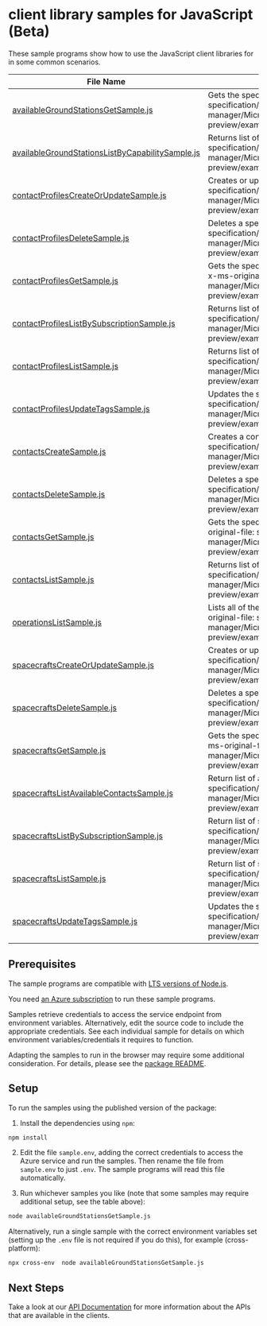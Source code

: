 # client library samples for JavaScript (Beta)

These sample programs show how to use the JavaScript client libraries for in some common scenarios.

| **File Name**                                                                                     | **Description**                                                                                                                                                                                          |
| ------------------------------------------------------------------------------------------------- | -------------------------------------------------------------------------------------------------------------------------------------------------------------------------------------------------------- |
| [availableGroundStationsGetSample.js][availablegroundstationsgetsample]                           | Gets the specified available ground station x-ms-original-file: specification/orbital/resource-manager/Microsoft.Orbital/preview/2021-04-04-preview/examples/AvailableGroundStationGet.json              |
| [availableGroundStationsListByCapabilitySample.js][availablegroundstationslistbycapabilitysample] | Returns list of available ground stations x-ms-original-file: specification/orbital/resource-manager/Microsoft.Orbital/preview/2021-04-04-preview/examples/AvailableGroundStationsByCapabilityList.json  |
| [contactProfilesCreateOrUpdateSample.js][contactprofilescreateorupdatesample]                     | Creates or updates a contact profile x-ms-original-file: specification/orbital/resource-manager/Microsoft.Orbital/preview/2021-04-04-preview/examples/ContactProfileCreate.json                          |
| [contactProfilesDeleteSample.js][contactprofilesdeletesample]                                     | Deletes a specified contact profile resource. x-ms-original-file: specification/orbital/resource-manager/Microsoft.Orbital/preview/2021-04-04-preview/examples/ContactProfileDelete.json                 |
| [contactProfilesGetSample.js][contactprofilesgetsample]                                           | Gets the specified contact Profile in a specified resource group x-ms-original-file: specification/orbital/resource-manager/Microsoft.Orbital/preview/2021-04-04-preview/examples/ContactProfileGet.json |
| [contactProfilesListBySubscriptionSample.js][contactprofileslistbysubscriptionsample]             | Returns list of contact profiles x-ms-original-file: specification/orbital/resource-manager/Microsoft.Orbital/preview/2021-04-04-preview/examples/ContactProfilesBySubscriptionList.json                 |
| [contactProfilesListSample.js][contactprofileslistsample]                                         | Returns list of contact profiles x-ms-original-file: specification/orbital/resource-manager/Microsoft.Orbital/preview/2021-04-04-preview/examples/ContactProfilesByResourceGroupList.json                |
| [contactProfilesUpdateTagsSample.js][contactprofilesupdatetagssample]                             | Updates the specified contact profile tags. x-ms-original-file: specification/orbital/resource-manager/Microsoft.Orbital/preview/2021-04-04-preview/examples/ContactProfileUpdateTag.json                |
| [contactsCreateSample.js][contactscreatesample]                                                   | Creates a contact. x-ms-original-file: specification/orbital/resource-manager/Microsoft.Orbital/preview/2021-04-04-preview/examples/ContactCreate.json                                                   |
| [contactsDeleteSample.js][contactsdeletesample]                                                   | Deletes a specified contact x-ms-original-file: specification/orbital/resource-manager/Microsoft.Orbital/preview/2021-04-04-preview/examples/ContactDelete.json                                          |
| [contactsGetSample.js][contactsgetsample]                                                         | Gets the specified contact in a specified resource group x-ms-original-file: specification/orbital/resource-manager/Microsoft.Orbital/preview/2021-04-04-preview/examples/ContactGet.json                |
| [contactsListSample.js][contactslistsample]                                                       | Returns list of contacts by spacecraftName x-ms-original-file: specification/orbital/resource-manager/Microsoft.Orbital/preview/2021-04-04-preview/examples/ContactsBySpacecraftNameList.json            |
| [operationsListSample.js][operationslistsample]                                                   | Lists all of the available Orbital Rest API operations. x-ms-original-file: specification/orbital/resource-manager/Microsoft.Orbital/preview/2021-04-04-preview/examples/OperationsList.json             |
| [spacecraftsCreateOrUpdateSample.js][spacecraftscreateorupdatesample]                             | Creates or updates a spacecraft resource x-ms-original-file: specification/orbital/resource-manager/Microsoft.Orbital/preview/2021-04-04-preview/examples/SpacecraftCreate.json                          |
| [spacecraftsDeleteSample.js][spacecraftsdeletesample]                                             | Deletes a specified spacecraft resource. x-ms-original-file: specification/orbital/resource-manager/Microsoft.Orbital/preview/2021-04-04-preview/examples/SpacecraftDelete.json                          |
| [spacecraftsGetSample.js][spacecraftsgetsample]                                                   | Gets the specified spacecraft in a specified resource group x-ms-original-file: specification/orbital/resource-manager/Microsoft.Orbital/preview/2021-04-04-preview/examples/SpacecraftGet.json          |
| [spacecraftsListAvailableContactsSample.js][spacecraftslistavailablecontactssample]               | Return list of available contacts x-ms-original-file: specification/orbital/resource-manager/Microsoft.Orbital/preview/2021-04-04-preview/examples/AvailableContactsList.json                            |
| [spacecraftsListBySubscriptionSample.js][spacecraftslistbysubscriptionsample]                     | Return list of spacecrafts x-ms-original-file: specification/orbital/resource-manager/Microsoft.Orbital/preview/2021-04-04-preview/examples/SpacecraftsBySubscriptionList.json                           |
| [spacecraftsListSample.js][spacecraftslistsample]                                                 | Return list of spacecrafts x-ms-original-file: specification/orbital/resource-manager/Microsoft.Orbital/preview/2021-04-04-preview/examples/SpacecraftsByResourceGroupList.json                          |
| [spacecraftsUpdateTagsSample.js][spacecraftsupdatetagssample]                                     | Updates the specified spacecraft tags. x-ms-original-file: specification/orbital/resource-manager/Microsoft.Orbital/preview/2021-04-04-preview/examples/SpacecraftUpdateTags.json                        |

## Prerequisites

The sample programs are compatible with [LTS versions of Node.js](https://nodejs.org/about/releases/).

You need [an Azure subscription][freesub] to run these sample programs.

Samples retrieve credentials to access the service endpoint from environment variables. Alternatively, edit the source code to include the appropriate credentials. See each individual sample for details on which environment variables/credentials it requires to function.

Adapting the samples to run in the browser may require some additional consideration. For details, please see the [package README][package].

## Setup

To run the samples using the published version of the package:

1. Install the dependencies using `npm`:

```bash
npm install
```

2. Edit the file `sample.env`, adding the correct credentials to access the Azure service and run the samples. Then rename the file from `sample.env` to just `.env`. The sample programs will read this file automatically.

3. Run whichever samples you like (note that some samples may require additional setup, see the table above):

```bash
node availableGroundStationsGetSample.js
```

Alternatively, run a single sample with the correct environment variables set (setting up the `.env` file is not required if you do this), for example (cross-platform):

```bash
npx cross-env  node availableGroundStationsGetSample.js
```

## Next Steps

Take a look at our [API Documentation][apiref] for more information about the APIs that are available in the clients.

[availablegroundstationsgetsample]: https://github.com/Azure/azure-sdk-for-js/blob/main/sdk/orbital/arm-orbital/samples/v1-beta/javascript/availableGroundStationsGetSample.js
[availablegroundstationslistbycapabilitysample]: https://github.com/Azure/azure-sdk-for-js/blob/main/sdk/orbital/arm-orbital/samples/v1-beta/javascript/availableGroundStationsListByCapabilitySample.js
[contactprofilescreateorupdatesample]: https://github.com/Azure/azure-sdk-for-js/blob/main/sdk/orbital/arm-orbital/samples/v1-beta/javascript/contactProfilesCreateOrUpdateSample.js
[contactprofilesdeletesample]: https://github.com/Azure/azure-sdk-for-js/blob/main/sdk/orbital/arm-orbital/samples/v1-beta/javascript/contactProfilesDeleteSample.js
[contactprofilesgetsample]: https://github.com/Azure/azure-sdk-for-js/blob/main/sdk/orbital/arm-orbital/samples/v1-beta/javascript/contactProfilesGetSample.js
[contactprofileslistbysubscriptionsample]: https://github.com/Azure/azure-sdk-for-js/blob/main/sdk/orbital/arm-orbital/samples/v1-beta/javascript/contactProfilesListBySubscriptionSample.js
[contactprofileslistsample]: https://github.com/Azure/azure-sdk-for-js/blob/main/sdk/orbital/arm-orbital/samples/v1-beta/javascript/contactProfilesListSample.js
[contactprofilesupdatetagssample]: https://github.com/Azure/azure-sdk-for-js/blob/main/sdk/orbital/arm-orbital/samples/v1-beta/javascript/contactProfilesUpdateTagsSample.js
[contactscreatesample]: https://github.com/Azure/azure-sdk-for-js/blob/main/sdk/orbital/arm-orbital/samples/v1-beta/javascript/contactsCreateSample.js
[contactsdeletesample]: https://github.com/Azure/azure-sdk-for-js/blob/main/sdk/orbital/arm-orbital/samples/v1-beta/javascript/contactsDeleteSample.js
[contactsgetsample]: https://github.com/Azure/azure-sdk-for-js/blob/main/sdk/orbital/arm-orbital/samples/v1-beta/javascript/contactsGetSample.js
[contactslistsample]: https://github.com/Azure/azure-sdk-for-js/blob/main/sdk/orbital/arm-orbital/samples/v1-beta/javascript/contactsListSample.js
[operationslistsample]: https://github.com/Azure/azure-sdk-for-js/blob/main/sdk/orbital/arm-orbital/samples/v1-beta/javascript/operationsListSample.js
[spacecraftscreateorupdatesample]: https://github.com/Azure/azure-sdk-for-js/blob/main/sdk/orbital/arm-orbital/samples/v1-beta/javascript/spacecraftsCreateOrUpdateSample.js
[spacecraftsdeletesample]: https://github.com/Azure/azure-sdk-for-js/blob/main/sdk/orbital/arm-orbital/samples/v1-beta/javascript/spacecraftsDeleteSample.js
[spacecraftsgetsample]: https://github.com/Azure/azure-sdk-for-js/blob/main/sdk/orbital/arm-orbital/samples/v1-beta/javascript/spacecraftsGetSample.js
[spacecraftslistavailablecontactssample]: https://github.com/Azure/azure-sdk-for-js/blob/main/sdk/orbital/arm-orbital/samples/v1-beta/javascript/spacecraftsListAvailableContactsSample.js
[spacecraftslistbysubscriptionsample]: https://github.com/Azure/azure-sdk-for-js/blob/main/sdk/orbital/arm-orbital/samples/v1-beta/javascript/spacecraftsListBySubscriptionSample.js
[spacecraftslistsample]: https://github.com/Azure/azure-sdk-for-js/blob/main/sdk/orbital/arm-orbital/samples/v1-beta/javascript/spacecraftsListSample.js
[spacecraftsupdatetagssample]: https://github.com/Azure/azure-sdk-for-js/blob/main/sdk/orbital/arm-orbital/samples/v1-beta/javascript/spacecraftsUpdateTagsSample.js
[apiref]: https://docs.microsoft.com/javascript/api/@azure/arm-orbital?view=azure-node-preview
[freesub]: https://azure.microsoft.com/free/
[package]: https://github.com/Azure/azure-sdk-for-js/tree/main/sdk/orbital/arm-orbital/README.md

